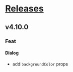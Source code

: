 # [Releases](https://github.com/Tracktor/design-system/releases)

## v4.10.0

###  Feat
#### Dialog
- add `backgroundColor` props
